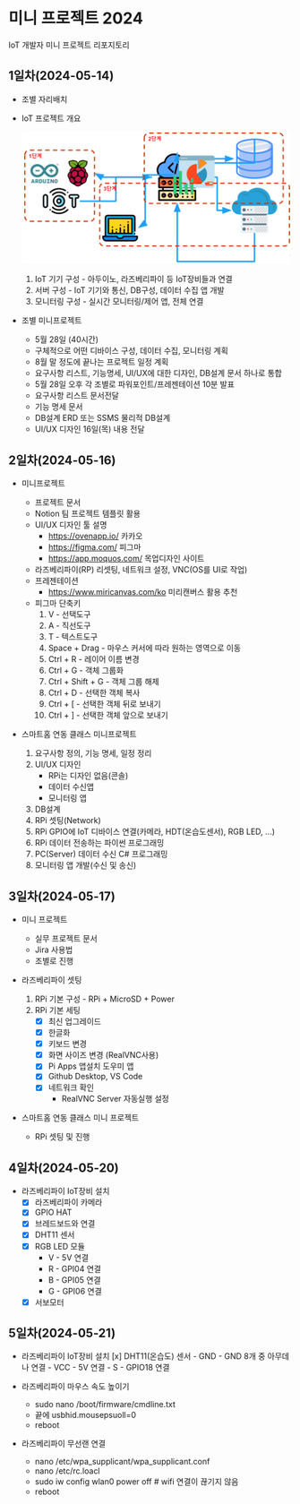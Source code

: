 # 미니 프로젝트 2024
IoT 개발자 미니 프로젝트 리포지토리

## 1일차(2024-05-14)
- 조별 자리배치
- IoT 프로젝트 개요

    ![IoT프로젝트](https://raw.githubusercontent.com/Hwangji99/miniprojects-2024/main/images/mp001.png)

    1. IoT 기기 구성 - 아두이노, 라즈베리파이 등 IoT장비들과 연결
    2. 서버 구성 - IoT 기기와 통신, DB구성, 데이터 수집 앱 개발
    3. 모니터링 구성 - 실시간 모니터링/제어 앱, 전체 연결

- 조별 미니프로젝트
    - 5월 28일 (40시간)
    - 구체적으로 어떤 디바이스 구성, 데이터 수집, 모니터링 계획
    - 8월 말 정도에 끝나는 프로젝트 일정 계획
    - 요구사항 리스트, 기능명세, UI/UX에 대한 디자인, DB설계 문서 하나로 통합
    - 5월 28일 오후 각 조별로 파워포인트/프레젠테이션 10분 발표
    - 요구사항 리스트 문서전달
    - 기능 명세 문서
    - DB설계 ERD 또는 SSMS 물리적 DB설계
    - UI/UX 디자인 16일(목) 내용 전달

## 2일차(2024-05-16)
- 미니프로젝트
    - 프로젝트 문서
    - Notion 팀 프로젝트 템플릿 활용
    - UI/UX 디자인 툴 설명
        - https://ovenapp.io/ 카카오
        - https://figma.com/ 피그마
        - https://app.moquos.com/ 목업디자인 사이트
    - 라즈베리파이(RP) 리셋팅, 네트워크 설정, VNC(OS를 UI로 작업)
    - 프레젠테이션
        - https://www.miricanvas.com/ko 미리캔버스 활용 추천
    - 피그마 단축키
       1. V - 선택도구
       2. A - 직선도구
       3. T - 텍스트도구
       4. Space + Drag - 마우스 커서에 따라 원하는 영역으로 이동
       5. Ctrl + R - 레이어 이름 변경
       6. Ctrl + G - 객체 그룹화
       7. Ctrl + Shift + G - 객체 그룹 해제
       8. Ctrl + D - 선택한 객체 복사
       9. Ctrl + [ - 선택한 객체 뒤로 보내기
       10. Ctrl + ] - 선택한 객체 앞으로 보내기

- 스마트홈 연동 클래스 미니프로젝트
    1. 요구사항 정의, 기능 명세, 일정 정리
    2. UI/UX 디자인
        - RPi는 디자인 없음(콘솔)
        - 데이터 수신앱
        - 모니터링 앱
    3. DB설계
    4. RPi 셋팅(Network)
    5. RPi GPIO에 IoT 디바이스 연결(카메라, HDT(온습도센서), RGB LED, ...)
    6. RPi 데이터 전송하는 파이썬 프로그래밍
    7. PC(Server) 데이터 수신 C# 프로그래밍
    8. 모니터링 앱 개발(수신 및 송신)

## 3일차(2024-05-17)
- 미니 프로젝트
    - 실무 프로젝트 문서
    - Jira 사용법
    - 조별로 진행

- 라즈베리파이 셋팅
    1. RPi 기본 구성 - RPi + MicroSD + Power
    2. RPi 기본 세팅
        - [x] 최신 업그레이드
        - [x] 한글화
        - [x] 키보드 변경
        - [x] 화면 사이즈 변경 (RealVNC사용)
        - [x] Pi Apps 앱설치 도우미 앱
        - [x] Github Desktop, VS Code
        - [x] 네트워크 확인
            - RealVNC Server 자동실행 설정

- 스마트홈 연동 클래스 미니 프로젝트
    - RPi 셋팅 및 진행

## 4일차(2024-05-20)
- 라즈베리파이 IoT장비 설치
    - [x] 라즈베리파이 카메라
    - [x] GPIO HAT
    - [x] 브레드보드와 연결
    - [x] DHT11 센서
    - [x] RGB LED 모듈
        - V - 5V 연결
        - R - GPI04 연결
        - B - GPI05 연결
        - G - GPI06 연결
    - [x] 서보모터

## 5일차(2024-05-21)
- 라즈베리파이 IoT장비 설치
    [x] DHT11(온습도) 센서
        - GND - GND 8개 중 아무데나 연결
        - VCC - 5V 연결
        - S - GPIO18 연결

- 라즈베리파이 마우스 속도 높이기
    - sudo nano /boot/firmware/cmdline.txt
    - 끝에 usbhid.mousepsuoll=0
    - reboot

- 라즈베리파이 무선랜 연결
    - nano /etc/wpa_supplicant/wpa_supplicant.conf
    - nano /etc/rc.loacl
    - sudo iw config wlan0 power off # wifi 연결이 끊기지 않음
    - reboot